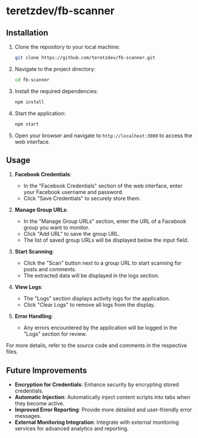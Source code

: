# teretzdev/fb-scanner

## Installation

1. Clone the repository to your local machine:
   ```bash
   git clone https://github.com/teretzdev/fb-scanner.git
   ```
2. Navigate to the project directory:
   ```bash
   cd fb-scanner
   ```
3. Install the required dependencies:
   ```bash
   npm install
   ```
4. Start the application:
   ```bash
   npm start
   ```
5. Open your browser and navigate to `http://localhost:3000` to access the web interface.

## Usage

1. **Facebook Credentials**:
   - In the "Facebook Credentials" section of the web interface, enter your Facebook username and password.
   - Click "Save Credentials" to securely store them.

2. **Manage Group URLs**:
   - In the "Manage Group URLs" section, enter the URL of a Facebook group you want to monitor.
   - Click "Add URL" to save the group URL.
   - The list of saved group URLs will be displayed below the input field.

3. **Start Scanning**:
   - Click the "Scan" button next to a group URL to start scanning for posts and comments.
   - The extracted data will be displayed in the logs section.

4. **View Logs**:
   - The "Logs" section displays activity logs for the application.
   - Click "Clear Logs" to remove all logs from the display.

5. **Error Handling**:
   - Any errors encountered by the application will be logged in the "Logs" section for review.

For more details, refer to the source code and comments in the respective files.

## Future Improvements

- **Encryption for Credentials**: Enhance security by encrypting stored credentials.
- **Automatic Injection**: Automatically inject content scripts into tabs when they become active.
- **Improved Error Reporting**: Provide more detailed and user-friendly error messages.
- **External Monitoring Integration**: Integrate with external monitoring services for advanced analytics and reporting.